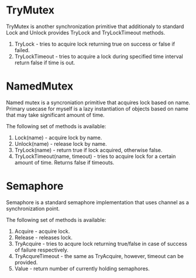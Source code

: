 # TryMutex

TryMutex is another synchronization primitive that additionaly to standard Lock and Unlock 
provides TryLock and TryLockTimeout methods.

  1. TryLock - tries to acquire lock returning true on success or false if failed.
  2. TryLockTimeout - tries to acquire a lock during specified time interval return false if time is out.

# NamedMutex

Named mutex is a syncroniation primitive that acquires lock based on name.
Primary usecase for myself is a lazy instantiation of objects based on name
that may take significant amount of time.


The following set of methods is available:
  
  1. Lock(name) - acquire lock by name.
  2. Unlock(name) - release lock by name.
  3. TryLock(name) - return true if lock acquired, otherwise false.
  4. TryLockTimeout(name, timeout) - tries to acquire lock for a certain amount of time. Returns false if timeouts.
  
# Semaphore

Semaphore is a standard semaphore implementation that uses channel as a synchronization point.

The following set of methods is available:

1. Acquire - acquire lock.
2. Release - releases lock.
3. TryAcquire - tries to acqure lock returning true/false in case of success of failure respectively.
4. TryAcqureTimeout - the same as TryAcquire, however, timeout can be provided.
5. Value - return number of currently holding semaphores.

